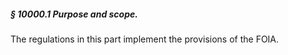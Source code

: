 ##### § 10000.1 Purpose and scope. #####

The regulations in this part implement the provisions of the FOIA.
